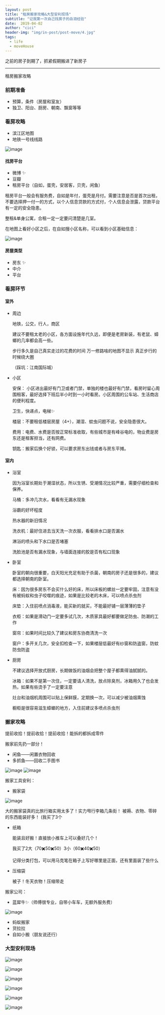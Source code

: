 ```yaml
---
layout: post
title: "租房搬家攻略&大型安利现场"
subtitle: "记我第一次自己找房子的血泪经验"
date:  2019-04-02
author: "cici"
header-img: "img/in-post/post-move/4.jpg"
tags:
  - life
  - moveHouse
---
```


之前的房子到期了，抓紧假期搬进了新房子

-------

租房搬家攻略

### 前期准备

- 预算，条件（房屋和室友）
- 独卫、阳台、厨房、朝南、飘窗等等

### 看房攻略

- 滨江区地图
- 地铁一号线线路

![image](/img/in-post/post-move/map.png)

#### 找房平台
- 微博 ✨
- 豆瓣 
- 租房平台（自如，蛋壳，安居客，贝壳，闲鱼）

租房平台一般会有服务费，自如是年付，蛋壳是月付。需要注意是否是首次出租，不要选择押一付一的方式，以个人信息贷款的方式付，个人信息会泄露，贷款平台有一定的安全隐患。

整租&单身公寓，合租一定一定要问清楚是几室。

在地图上看好小区之后，在自如搜小区名称，可以看到小区基础信息：

![image](/img/in-post/post-move/detail.jpeg)

#### 房屋类型
- 房东 ✨
- 中介
- 平台

### 看房环节

#### 室外

- 周边

  地铁，公交，行人，商区
  
  建议不要租太老的小区，各方面设施年代久远，即便是老房新装，有老鼠、蟑螂的几率都会高一些。
  
  步行多久是自己真实走过的花费的时间 万一修路啥的地图不显示 真正步行的时候绕大圈
  
  （踩坑：江南国际城）

  
- 小区

  安保：
  小区进出最好有门卫或者门禁，单独的楼也最好有门禁，看房时留心周围租客，最好选择下班后半小时到一小时看房。小区周围的公车站、生活商店的便利程度。
  
  卫生，快递点，电梯✨
  
  楼层：不要租低楼层房屋（4+），潮湿、蚊虫问题不说，安全隐患很大。
  
  费用：电费、水费是否按正常标准收取，有些城市是有峰谷电的，物业费是房东还是租客担当，还有网费。
  
  钥匙：搬家后换个好锁，可以要求房东出钱或者与房东平摊。

#### 室内

- 浴室

  因为浴室长期处于潮湿状态，所以生锈、受潮情况比较严重，需要仔细检查和保养。

  马桶：多冲几次水，看看有无漏水现象
    
    浴霸的好坏程度
    
    热水器的新旧情况
    
    洗衣机：最好住进去当天洗一次衣服，看看排水口是否漏水
    
    淋浴的喷头和下水口是否堵塞
    
    洗脸池是否有漏水现象，与墙面连接的胶是否有松口现象

- 卧室

    卧室的朝向很重要，白天阳光充足有助于杀菌，朝南的房子还是很多的，建议都选择朝南的卧室。
    
    床：因为很多房东不会买什么好的床，所以床板的螺丝一定要牢固，注意有没有被蚂蚁和虫子咬噬的痕迹，如果是比较老的木床，可以喷点杀虫剂
    
    床垫：入住前喷点消毒液，能买新的就买，不能最好铺一层薄薄的垫子
    
    衣柜：如果是滑动门一定要多试几次，木质家具最好都要做足防虫、防潮的工作
    
    窗帘：如果时间比较久了建议和房东协商清洗一次
    
    窗户：多开关几次，安全扣检查一下，如果楼层低最好有纱窗和防盗窗，防蚊防虫防盗


- 厨房

    不建议选择开放式厨房，长期做饭的油烟会把整个屋子都熏得油腻腻的。
    
    冰箱：如果不是第一次住，一定要请人清洗，放点除臭剂，冰箱用久了也会发热，如果有些烫手了一定要注意
    
    灶台和油烟机周围可以贴上保鲜膜，定期换一次，可以减少被油烟熏蚀
    
    橱柜是很容易滋生蟑螂的地方，入住前建议多喷点杀虫剂

### 搬家攻略

提前收拾！提前收拾！提前收拾！能拆的都拆成零件

搬家前先扔一部分！
- 闲鱼——闲置衣物回收
- 多抓鱼——回收二手图书

![image](/img/in-post/post-move/search.jpg)
![image](/img/in-post/post-move/books.jpeg)

搬家工具安利：

- 搬家袋

![image](/img/in-post/post-move/bags.jpg)

  大的搬家袋真的比旅行箱实用太多了！实力甩行李箱几条街！
  被褥、衣物、零碎的东西能装好多！
  (我买了3个
  
- 纸箱

  能装且好搬！直接放小推车上可以叠好几个！
  
  我买了2大（70✖️50✖️50）3小（60✖️40✖️50）
  
  记得分类打包，可以用马克笔在箱子上写好哪里是正面，还有里面装了些什么

- 压缩袋

  被子！冬天衣物！压缩带走

搬家公司：

- 蓝犀牛✨（师傅很专业，自带小车车，无额外服务费）

![image](/img/in-post/post-move/move.jpg)

- 蚂蚁搬家
- 货拉拉
- 自如小搬（朋友说还行）

### 大型安利现场
![image](/img/in-post/post-move/1.jpg)

![image](/img/in-post/post-move/2.jpg)

![image](/img/in-post/post-move/3.jpg)

![image](/img/in-post/post-move/5.jpg)

![image](/img/in-post/post-move/4.jpg)

![image](/img/in-post/post-move/6.jpg)
